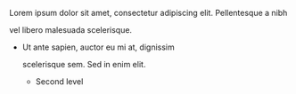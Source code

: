 Lorem ipsum dolor sit amet, consectetur
adipiscing elit. Pellentesque a nibh  

vel libero malesuada scelerisque.

- Ut ante sapien, auctor eu mi at, dignissim

  scelerisque sem. Sed in enim elit.
  - Second level
